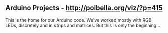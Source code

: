 Arduino Projects - http://poibella.org/viz/?p=415
---------------

This is the home for our Arduino code. We've worked mostly with RGB LEDs, discretely and in strips and matrices. But this is only the beginning...
